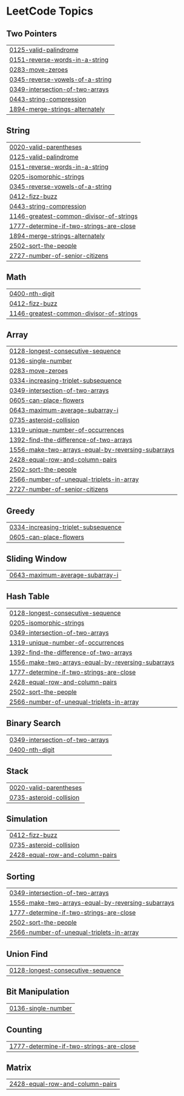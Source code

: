 

<!---LeetCode Topics Start-->
# LeetCode Topics
## Two Pointers
|  |
| ------- |
| [0125-valid-palindrome](https://github.com/ishitabhojani/leetcode_solution/tree/master/0125-valid-palindrome) |
| [0151-reverse-words-in-a-string](https://github.com/ishitabhojani/leetcode_solution/tree/master/0151-reverse-words-in-a-string) |
| [0283-move-zeroes](https://github.com/ishitabhojani/leetcode_solution/tree/master/0283-move-zeroes) |
| [0345-reverse-vowels-of-a-string](https://github.com/ishitabhojani/leetcode_solution/tree/master/0345-reverse-vowels-of-a-string) |
| [0349-intersection-of-two-arrays](https://github.com/ishitabhojani/leetcode_solution/tree/master/0349-intersection-of-two-arrays) |
| [0443-string-compression](https://github.com/ishitabhojani/leetcode_solution/tree/master/0443-string-compression) |
| [1894-merge-strings-alternately](https://github.com/ishitabhojani/leetcode_solution/tree/master/1894-merge-strings-alternately) |
## String
|  |
| ------- |
| [0020-valid-parentheses](https://github.com/ishitabhojani/leetcode_solution/tree/master/0020-valid-parentheses) |
| [0125-valid-palindrome](https://github.com/ishitabhojani/leetcode_solution/tree/master/0125-valid-palindrome) |
| [0151-reverse-words-in-a-string](https://github.com/ishitabhojani/leetcode_solution/tree/master/0151-reverse-words-in-a-string) |
| [0205-isomorphic-strings](https://github.com/ishitabhojani/leetcode_solution/tree/master/0205-isomorphic-strings) |
| [0345-reverse-vowels-of-a-string](https://github.com/ishitabhojani/leetcode_solution/tree/master/0345-reverse-vowels-of-a-string) |
| [0412-fizz-buzz](https://github.com/ishitabhojani/leetcode_solution/tree/master/0412-fizz-buzz) |
| [0443-string-compression](https://github.com/ishitabhojani/leetcode_solution/tree/master/0443-string-compression) |
| [1146-greatest-common-divisor-of-strings](https://github.com/ishitabhojani/leetcode_solution/tree/master/1146-greatest-common-divisor-of-strings) |
| [1777-determine-if-two-strings-are-close](https://github.com/ishitabhojani/leetcode_solution/tree/master/1777-determine-if-two-strings-are-close) |
| [1894-merge-strings-alternately](https://github.com/ishitabhojani/leetcode_solution/tree/master/1894-merge-strings-alternately) |
| [2502-sort-the-people](https://github.com/ishitabhojani/leetcode_solution/tree/master/2502-sort-the-people) |
| [2727-number-of-senior-citizens](https://github.com/ishitabhojani/leetcode_solution/tree/master/2727-number-of-senior-citizens) |
## Math
|  |
| ------- |
| [0400-nth-digit](https://github.com/ishitabhojani/leetcode_solution/tree/master/0400-nth-digit) |
| [0412-fizz-buzz](https://github.com/ishitabhojani/leetcode_solution/tree/master/0412-fizz-buzz) |
| [1146-greatest-common-divisor-of-strings](https://github.com/ishitabhojani/leetcode_solution/tree/master/1146-greatest-common-divisor-of-strings) |
## Array
|  |
| ------- |
| [0128-longest-consecutive-sequence](https://github.com/ishitabhojani/leetcode_solution/tree/master/0128-longest-consecutive-sequence) |
| [0136-single-number](https://github.com/ishitabhojani/leetcode_solution/tree/master/0136-single-number) |
| [0283-move-zeroes](https://github.com/ishitabhojani/leetcode_solution/tree/master/0283-move-zeroes) |
| [0334-increasing-triplet-subsequence](https://github.com/ishitabhojani/leetcode_solution/tree/master/0334-increasing-triplet-subsequence) |
| [0349-intersection-of-two-arrays](https://github.com/ishitabhojani/leetcode_solution/tree/master/0349-intersection-of-two-arrays) |
| [0605-can-place-flowers](https://github.com/ishitabhojani/leetcode_solution/tree/master/0605-can-place-flowers) |
| [0643-maximum-average-subarray-i](https://github.com/ishitabhojani/leetcode_solution/tree/master/0643-maximum-average-subarray-i) |
| [0735-asteroid-collision](https://github.com/ishitabhojani/leetcode_solution/tree/master/0735-asteroid-collision) |
| [1319-unique-number-of-occurrences](https://github.com/ishitabhojani/leetcode_solution/tree/master/1319-unique-number-of-occurrences) |
| [1392-find-the-difference-of-two-arrays](https://github.com/ishitabhojani/leetcode_solution/tree/master/1392-find-the-difference-of-two-arrays) |
| [1556-make-two-arrays-equal-by-reversing-subarrays](https://github.com/ishitabhojani/leetcode_solution/tree/master/1556-make-two-arrays-equal-by-reversing-subarrays) |
| [2428-equal-row-and-column-pairs](https://github.com/ishitabhojani/leetcode_solution/tree/master/2428-equal-row-and-column-pairs) |
| [2502-sort-the-people](https://github.com/ishitabhojani/leetcode_solution/tree/master/2502-sort-the-people) |
| [2566-number-of-unequal-triplets-in-array](https://github.com/ishitabhojani/leetcode_solution/tree/master/2566-number-of-unequal-triplets-in-array) |
| [2727-number-of-senior-citizens](https://github.com/ishitabhojani/leetcode_solution/tree/master/2727-number-of-senior-citizens) |
## Greedy
|  |
| ------- |
| [0334-increasing-triplet-subsequence](https://github.com/ishitabhojani/leetcode_solution/tree/master/0334-increasing-triplet-subsequence) |
| [0605-can-place-flowers](https://github.com/ishitabhojani/leetcode_solution/tree/master/0605-can-place-flowers) |
## Sliding Window
|  |
| ------- |
| [0643-maximum-average-subarray-i](https://github.com/ishitabhojani/leetcode_solution/tree/master/0643-maximum-average-subarray-i) |
## Hash Table
|  |
| ------- |
| [0128-longest-consecutive-sequence](https://github.com/ishitabhojani/leetcode_solution/tree/master/0128-longest-consecutive-sequence) |
| [0205-isomorphic-strings](https://github.com/ishitabhojani/leetcode_solution/tree/master/0205-isomorphic-strings) |
| [0349-intersection-of-two-arrays](https://github.com/ishitabhojani/leetcode_solution/tree/master/0349-intersection-of-two-arrays) |
| [1319-unique-number-of-occurrences](https://github.com/ishitabhojani/leetcode_solution/tree/master/1319-unique-number-of-occurrences) |
| [1392-find-the-difference-of-two-arrays](https://github.com/ishitabhojani/leetcode_solution/tree/master/1392-find-the-difference-of-two-arrays) |
| [1556-make-two-arrays-equal-by-reversing-subarrays](https://github.com/ishitabhojani/leetcode_solution/tree/master/1556-make-two-arrays-equal-by-reversing-subarrays) |
| [1777-determine-if-two-strings-are-close](https://github.com/ishitabhojani/leetcode_solution/tree/master/1777-determine-if-two-strings-are-close) |
| [2428-equal-row-and-column-pairs](https://github.com/ishitabhojani/leetcode_solution/tree/master/2428-equal-row-and-column-pairs) |
| [2502-sort-the-people](https://github.com/ishitabhojani/leetcode_solution/tree/master/2502-sort-the-people) |
| [2566-number-of-unequal-triplets-in-array](https://github.com/ishitabhojani/leetcode_solution/tree/master/2566-number-of-unequal-triplets-in-array) |
## Binary Search
|  |
| ------- |
| [0349-intersection-of-two-arrays](https://github.com/ishitabhojani/leetcode_solution/tree/master/0349-intersection-of-two-arrays) |
| [0400-nth-digit](https://github.com/ishitabhojani/leetcode_solution/tree/master/0400-nth-digit) |
## Stack
|  |
| ------- |
| [0020-valid-parentheses](https://github.com/ishitabhojani/leetcode_solution/tree/master/0020-valid-parentheses) |
| [0735-asteroid-collision](https://github.com/ishitabhojani/leetcode_solution/tree/master/0735-asteroid-collision) |
## Simulation
|  |
| ------- |
| [0412-fizz-buzz](https://github.com/ishitabhojani/leetcode_solution/tree/master/0412-fizz-buzz) |
| [0735-asteroid-collision](https://github.com/ishitabhojani/leetcode_solution/tree/master/0735-asteroid-collision) |
| [2428-equal-row-and-column-pairs](https://github.com/ishitabhojani/leetcode_solution/tree/master/2428-equal-row-and-column-pairs) |
## Sorting
|  |
| ------- |
| [0349-intersection-of-two-arrays](https://github.com/ishitabhojani/leetcode_solution/tree/master/0349-intersection-of-two-arrays) |
| [1556-make-two-arrays-equal-by-reversing-subarrays](https://github.com/ishitabhojani/leetcode_solution/tree/master/1556-make-two-arrays-equal-by-reversing-subarrays) |
| [1777-determine-if-two-strings-are-close](https://github.com/ishitabhojani/leetcode_solution/tree/master/1777-determine-if-two-strings-are-close) |
| [2502-sort-the-people](https://github.com/ishitabhojani/leetcode_solution/tree/master/2502-sort-the-people) |
| [2566-number-of-unequal-triplets-in-array](https://github.com/ishitabhojani/leetcode_solution/tree/master/2566-number-of-unequal-triplets-in-array) |
## Union Find
|  |
| ------- |
| [0128-longest-consecutive-sequence](https://github.com/ishitabhojani/leetcode_solution/tree/master/0128-longest-consecutive-sequence) |
## Bit Manipulation
|  |
| ------- |
| [0136-single-number](https://github.com/ishitabhojani/leetcode_solution/tree/master/0136-single-number) |
## Counting
|  |
| ------- |
| [1777-determine-if-two-strings-are-close](https://github.com/ishitabhojani/leetcode_solution/tree/master/1777-determine-if-two-strings-are-close) |
## Matrix
|  |
| ------- |
| [2428-equal-row-and-column-pairs](https://github.com/ishitabhojani/leetcode_solution/tree/master/2428-equal-row-and-column-pairs) |
<!---LeetCode Topics End-->
